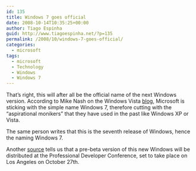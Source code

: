 ```yaml
---
id: 135
title: Windows 7 goes official
date: 2008-10-14T10:35:25+00:00
author: Tiago Espinha
guid: http://www.tiagoespinha.net/?p=135
permalink: /2008/10/windows-7-goes-official/
categories:
  - microsoft
tags:
  - microsoft
  - Technology
  - Windows
  - Windows 7
---
```

That&#8217;s right, this will after all be the official name of the next Windows version. According to Mike Nash on the Windows Vista <a href="http://windowsvistablog.com/blogs/windowsvista/archive/2008/10/13/introducing-windows-7.aspx" target="_blank">blog</a>, Microsoft is sticking with the simple name Windows 7, therefore cutting with the &#8220;aspirational monikers&#8221; that they have used in the past like Windows XP or Vista.

The same person writes that this is the seventh release of Windows, hence the naming Windows 7.

Another <a href="http://www.internetnews.com/bus-news/article.php/3777686" target="_blank">source</a> tells us that a pre-beta version of this new Windows will be distributed at the Professional Developer Conference, set to take place on Los Angeles on October 27th.
